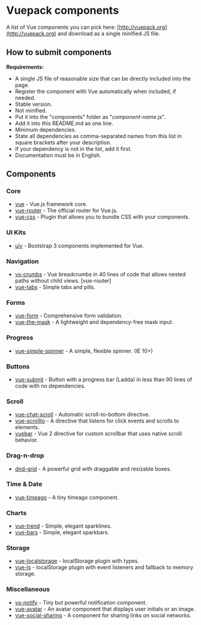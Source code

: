 
# Vuepack components

A list of Vue components you can pick here: [http://vuepack.org](http://vuepack.org) and download as a single minified JS file.

## How to submit components

**Requirements:**
* A single JS file of reasonable size that can be directly included into the page.
* Register the component with Vue automatically when included, if needed.
* Stable version.
* Not minified.
* Put it into the "components" folder as "_component-name_.js".
* Add it into this README.md as one line.
* Minimum dependencies.
* State all dependencies as comma-separated names from this list in square brackets after your description.
* If your dependency is not in the list, add it first.
* Documentation must be in English.

## Components

### Core

 - [vue](https://vuejs.org) - Vue.js framework core.
 - [vue-router](https://github.com/vuejs/vue-router) - The official router for Vue.js.
 - [vue-css](https://github.com/NxtChg/pieces/tree/master/js/vue/vue-css) - Plugin that allows you to bundle CSS with your components.

### UI Kits

 - [uiv](https://github.com/wxsms/uiv) - Bootstrap 3 components implemented for Vue.

### Navigation

 - [vs-crumbs](https://github.com/NxtChg/pieces/tree/master/js/vue/vs-crumbs) - Vue breadcrumbs in 40 lines of code that allows nested paths without child views. [vue-router]
 - [vue-tabs](https://github.com/cristijora/vue-tabs) - Simple tabs and pills.

### Forms

 - [vue-form](https://github.com/fergaldoyle/vue-form) - Comprehensive form validation.
 - [vue-the-mask](https://github.com/vuejs-tips/vue-the-mask) - A lightweight and dependency-free mask input.

### Progress

 - [vue-simple-spinner](https://github.com/dzwillia/vue-simple-spinner) - A simple, flexible spinner. (IE 10+)

### Buttons

 - [vue-submit](https://github.com/NxtChg/pieces/tree/master/js/vue/vue-submit) - Button with a progress bar (Ladda) in less than 90 lines of code with no dependencies.

### Scroll

 - [vue-chat-scroll](https://github.com/theomessin/vue-chat-scroll) - Automatic scroll-to-bottom directive.
 - [vue-scrollto](https://github.com/rigor789/vue-scrollTo) - A directive that listens for click events and scrolls to elements.
 - [vuebar](https://github.com/DominikSerafin/vuebar) - Vue 2 directive for custom scrollbar that uses native scroll behavior.

### Drag-n-drop

 - [dnd-grid](https://github.com/dattn/dnd-grid) - A powerful grid with draggable and resizable boxes.

### Time & Date

 - [vue-timeago](https://github.com/egoist/vue-timeago) - A tiny timeago component.

### Charts

 - [vue-trend](https://github.com/QingWei-Li/vue-trend) - Simple, elegant sparklines.
 - [vue-bars](https://github.com/DeviaVir/vue-bar) - Simple, elegant sparkbars.

### Storage

 - [vue-localstorage](https://github.com/pinguinjkeke/vue-local-storage) - localStorage plugin with types.
 - [vue-ls](https://github.com/RobinCK/vue-ls) - localStorage plugin with event listeners and fallback to memory storage.

### Miscellaneous

 - [vs-notify](https://github.com/NxtChg/pieces/tree/master/js/vue/vs-notify) - Tiny but powerful notification component.
 - [vue-avatar](https://github.com/eliep/vue-avatar) - An avatar component that displays user initials or an image.
 - [vue-social-sharing](https://github.com/nicolasbeauvais/vue-social-sharing) - A component for sharing links on social networks.
